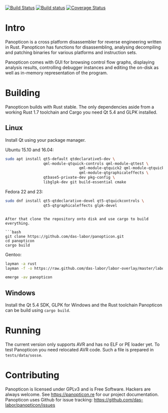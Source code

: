 [![Build Status](https://travis-ci.org/das-labor/panopticon.svg?branch=master)](https://travis-ci.org/das-labor/panopticon) [![Build status](https://ci.appveyor.com/api/projects/status/ht1wnf4qc0iocoar?svg=true)](https://ci.appveyor.com/project/flanfly/panopticon) [![Coverage Status](https://coveralls.io/repos/das-labor/panopticon/badge.svg?branch=master&service=github)](https://coveralls.io/github/das-labor/panopticon?branch=master)

Intro
=====

Panopticon is a cross platform disassembler for reverse engineering
written in Rust. Panopticon has functions for disassembling, analysing
decompiling and patching binaries for various platforms and instruction
sets.

Panopticon comes with GUI for browsing control flow graphs, displaying
analysis results, controlling debugger instances and editing the on-disk
as well as in-memory representation of the program.

Building
========

Panopticon builds with Rust stable. The only dependencies aside from
a working Rust 1.7 toolchain and Cargo you need Qt 5.4 and GLPK installed.

Linux
-----

Install Qt using your package manager.

Ubuntu 15.10 and 16.04:
```bash
sudo apt install qt5-default qtdeclarative5-dev \
                 qml-module-qtquick-controls qml-module-qttest \
								 qml-module-qtquick2 qml-module-qtquick-layouts \
								 qml-module-qtgraphicaleffects \
                 qtbase5-private-dev pkg-config \
                 libglpk-dev git build-essential cmake
```

Fedora 22 and 23:
```bash
sudo dnf install qt5-qtdeclarative-devel qt5-qtquickcontrols \
                 qt5-qtgraphicaleffects glpk-devel
```

```

After that clone the repository onto disk and use cargo to build
everything.

```bash
git clone https://github.com/das-labor/panopticon.git
cd panopticon
cargo build
```

Gentoo:

```bash
layman -a rust
layman -f -o https://raw.github.com/das-labor/labor-overlay/master/labor-overlay -a labor-overlay

emerge -av panopticon
```

Windows
-------

Install the Qt 5.4 SDK, GLPK for Windows and the Rust toolchain Panopticon can be build using ``cargo build``.

Running
=======

The current version only supports AVR and has no ELF or PE loader yet.
To test Panopticon you need relocated AVR code. Such a file is prepared in
``tests/data/sosse``.

Contributing
============

Panopticon is licensed under GPLv3 and is Free Software. Hackers are
always welcome. See https://panopticon.re for our project documentation.
Panopticon uses Github for issue tracking: https://github.com/das-labor/panopticon/issues
